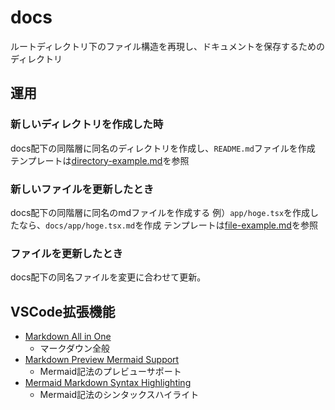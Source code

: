 # docs
ルートディレクトリ下のファイル構造を再現し、ドキュメントを保存するためのディレクトリ

## 運用
### 新しいディレクトリを作成した時
docs配下の同階層に同名のディレクトリを作成し、`README.md`ファイルを作成
テンプレートは[directory-example.md](./directory-example.md)を参照

### 新しいファイルを更新したとき
docs配下の同階層に同名のmdファイルを作成する
例）`app/hoge.tsx`を作成したなら、`docs/app/hoge.tsx.md`を作成
テンプレートは[file-example.md](./file-example.md)を参照

### ファイルを更新したとき
docs配下の同名ファイルを変更に合わせて更新。

## VSCode拡張機能
- [Markdown All in One](https://marketplace.visualstudio.com/items?itemName=yzhang.markdown-all-in-one)
  - マークダウン全般
- [Markdown Preview Mermaid Support](https://marketplace.visualstudio.com/items?itemName=bierner.markdown-mermaid)
  - Mermaid記法のプレビューサポート
- [Mermaid Markdown Syntax Highlighting](https://marketplace.visualstudio.com/items?itemName=bpruitt-goddard.mermaid-markdown-syntax-highlighting)
  - Mermaid記法のシンタックスハイライト